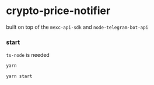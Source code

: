 # crypto-price-notifier

built on top of the `mexc-api-sdk` and `node-telegram-bot-api`

### start

`ts-node` is needed

```bash
yarn
```

```bash
yarn start
```
